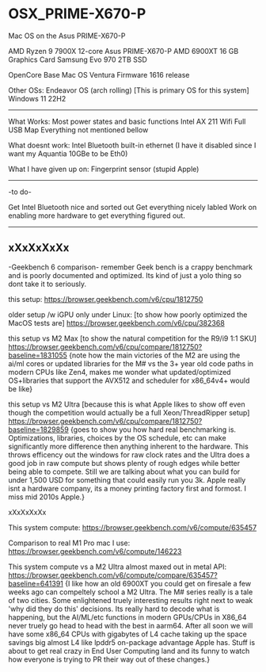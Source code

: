 # OSX_PRIME-X670-P
Mac OS on the Asus PRIME-X670-P

AMD Ryzen 9 7900X 12-core
Asus PRIME-X670-P
AMD 6900XT 16 GB Graphics Card
Samsung Evo 970 2TB SSD

OpenCore Base
Mac OS Ventura
Firmware 1616 release

Other OSs:
Endeavor OS (arch rolling) [This is primary OS for this system]
Windows 11 22H2

*******************************

What Works:
Most power states and basic functions
Intel AX 211 Wifi
Full USB Map
Everything not mentioned bellow

What doesnt work:
Intel Bluetooth
built-in ethernet (I have it disabled since I want my Aquantia 10GBe to be Eth0)

What I have given up on:
Fingerprint sensor (stupid Apple)

********************************

-to do-

Get Intel Bluetooth nice and sorted out
Get everything nicely labled
Work on enabling more hardware to get everything figured out.

---
xXxXxXxXx
---

-Geekbench 6 comparison-
remember Geek bench is a crappy benchmark and is poorly documented and optimized. Its kind of just a yolo thing so dont take it to seriously.

this setup:
https://browser.geekbench.com/v6/cpu/1812750

older setup /w iGPU only under Linux: [to show how poorly optimized the MacOS tests are]
https://browser.geekbench.com/v6/cpu/382368

this setup vs M2 Max [to show the natural competition for the R9/i9 1:1 SKU]
https://browser.geekbench.com/v6/cpu/compare/1812750?baseline=1831055
{note how the main victories of the M2 are using the ai/ml cores or updated libraries for the M# vs the 3+ year old code paths in modern CPUs like Zen4, makes me wonder what updated/optimized OS+libraries that support the AVX512 and scheduler for x86_64v4+ would be like}

this setup vs M2 Ultra [because this is what Apple likes to show off even though the competition would actually be a full Xeon/ThreadRipper setup]
https://browser.geekbench.com/v6/cpu/compare/1812750?baseline=1829859
{goes to show you how hard real benchmarking is. Optimizations, libraries, choices by the OS schedule, etc can make significantly more difference then anything inherent to the hardware. This throws efficency out the windows for raw clock rates and the Ultra does a good job in raw compute but shows plenty of rough edges while better being able to compete. Still we are talking about what you can build for under 1,500 USD for something that could easily run you 3k. Apple really isnt a hardware company, its a money printing factory first and formost. I miss mid 2010s Apple.}

xXxXxXxXx

This system compute:
https://browser.geekbench.com/v6/compute/635457

Comparison to real M1 Pro mac I use:
https://browser.geekbench.com/v6/compute/146223

This system compute vs a M2 Ultra almost maxed out in metal API:
https://browser.geekbench.com/v6/compute/compare/635457?baseline=641391
{I like how an old 6900XT you could get on firesale a few weeks ago can compeltely school a M2 Ultra. The M# series really is a tale of two cities. Some enlightened truely interesting results right next to weak 'why did they do this' decisions. Its really hard to decode what is happening, but the AI/ML/etc functions in modern GPUs/CPUs in X86_64 never truely go head to head with the best in aarm64. After all soon we will have some x86_64 CPUs with gigabytes of L4 cache taking up the space savings big almost L4 like lpddr5 on-package advantage Apple has. Stuff is about to get real crazy in End User Computing land and its funny to watch how everyone is trying to PR their way out of these changes.}
